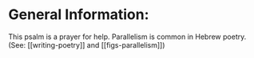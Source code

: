 # General Information:

This psalm is a prayer for help. Parallelism is common in Hebrew poetry. (See: [[writing-poetry]] and [[figs-parallelism]])